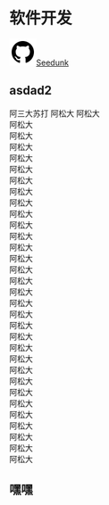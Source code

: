 <!--$layout: doc-->
 
# 软件开发


   [![](/Resources/icon/github.svg?class=icon)Seedunk](https://github.com/seedunk/?class=btn%20alt)

   
## asdad2
 阿三大苏打
 阿松大
 阿松大<br>
 阿松大<br>
 阿松大<br>
 阿松大<br>
 阿松大<br>
 阿松大<br>
 阿松大<br>
 阿松大<br>
 阿松大<br>
 阿松大<br>
 阿松大<br>
 阿松大<br>
 阿松大<br>
 阿松大<br>
 阿松大<br>
 阿松大<br>
 阿松大<br>
 阿松大<br>
 阿松大<br>
 阿松大<br>
 阿松大<br>
 阿松大<br>
 阿松大<br>
 阿松大<br>
 阿松大<br>
 阿松大<br>
 阿松大<br>
 阿松大<br>
 阿松大<br>
 阿松大<br>
 阿松大<br>
 阿松大<br>
## 嘿嘿